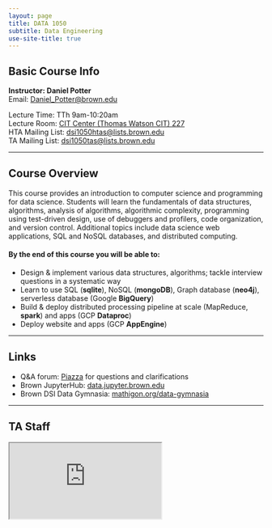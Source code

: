 ```yaml
---
layout: page
title: DATA 1050
subtitle: Data Engineering
use-site-title: true
---
```


## Basic Course Info  

**Instructor: Daniel Potter**  
Email: Daniel_Potter@brown.edu

Lecture Time: TTh 9am-10:20am  
Lecture Room: [CIT Center (Thomas Watson CIT) 227](https://goo.gl/maps/9P7GufeMQdE2)  
HTA Mailing List: [dsi1050htas@lists.brown.edu](mailto:dsi1050htas@lists.brown.edu)  
TA Mailing List: [dsi1050tas@lists.brown.edu](mailto:dsi1050tas@lists.brown.edu)


---

## Course Overview

This course provides an introduction to computer science and programming for data science. Students will learn the fundamentals of data structures, algorithms, analysis of algorithms, algorithmic complexity, programming using test-driven design, use of debuggers and profilers, code organization, and version control. Additional topics include data science web applications, SQL and NoSQL databases, and distributed computing.

#### By the end of this course you will be able to:
- Design & implement various data structures, algorithms; tackle interview questions in a systematic way
- Learn to use SQL (**sqlite**), NoSQL (**mongoDB**), Graph database (**neo4j**), serverless database (Google **BigQuery**)
- Build & deploy distributed processing pipeline at scale (MapReduce, **spark**) and apps (GCP **Dataproc**)
- Deploy website and apps (GCP **AppEngine**)

<!-- <table class="table">
    <thead>
        <tr>
            <th scope="col">Name</th>
            <th scope="col">Email</th>
            <th scope="col">Office Hour</th>
            <th scope="col">Office</th>
        </tr>
    </thead>
    <tbody>
        <tr>
        <td>HTA: Martin (Ziyin) Ma</td>
        <td>ziyin_ma@brown.edu</td><td></td><td></td>
        </tr>
        <tr>
        <td>TA: Griffin Kao</td>
        <td>griffin_kao@brown.edu</td><td></td><td></td>
        </tr>
        <tr>
        <td>TA: Pedro Defreitas</td>
        <td>pedro_defreitas@brown.edu</td><td></td><td></td>
        </tr>
        <tr>
        <td>TA: Tanvir Shahriar</td>
        <td>tanvir_shahriar@brown.edu</td><td></td><td></td>
        </tr>
        <tr>
        <td>TA: Tiffany Ding</td>
        <td>tiffany_ding@brown.edu</td><td></td><td></td>
        </tr>
        <tr>
        <td>TA: Wenhuang Zeng</td>
        <td>wenhuang_zeng@brown.edu</td><td></td><td></td>
        </tr>
    </tbody>
</table> -->

---

## Links

- Q&A forum: [Piazza](https://piazza.com/brown/fall2019/fall2019data1050s01) for questions and clarifications   
- Brown JupyterHub: [data.jupyter.brown.edu](https://data.jupyter.brown.edu)  
- Brown DSI Data Gymnasia: [mathigon.org/data-gymnasia](https://mathigon.org/data-gymnasia)


----

## TA Staff
<div class="embed-responsive embed-responsive-16by9" style="padding-bottom: 70%">
<iframe class="embed-responsive-item" src="https://docs.google.com/a/brown.edu/document/d/e/2PACX-1vSACINVw-ZBrY_F6LVe6bnRBiv8LZjLYReyszJ0TZPIFrDN7wJxdwZKe9kuiP3_OIMhCs_DZ2hrc1qe/pub?embedded=true"></iframe>
</div>